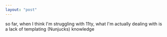 ```yaml
---
layout: "post"
---
```


so far, when I think I'm struggling with 11ty, what I'm actually dealing with is a lack of templating (Nunjucks) knowledge
